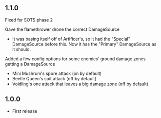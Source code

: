 ## 1.1.0

Fixed for SOTS phase 2

Gave the flamethrower drone the correct DamageSource
- It was basing itself off of Artificer's, so it had the "Special" DamageSource before this. Now it has the "Primary" DamageSource as it should.

Added a few config options for some enemies' ground damage zones getting a DamageSource
- Mini Mushrum's spore attack (on by default)
- Beetle Queen's spit attack (off by default)
- Voidling's one attack that leaves a big damage zone (off by default)

## 1.0.0

- First release